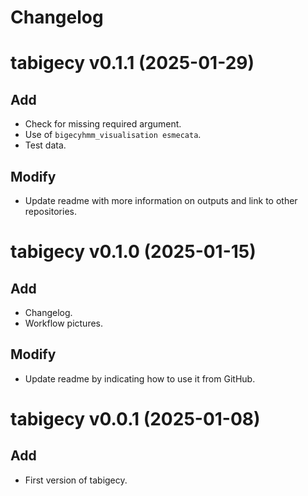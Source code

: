 # Changelog

# tabigecy v0.1.1 (2025-01-29)

## Add

* Check for missing required argument.
* Use of `bigecyhmm_visualisation esmecata`.
* Test data.

## Modify

* Update readme with more information on outputs and link to other repositories.

# tabigecy v0.1.0 (2025-01-15)

## Add

* Changelog.
* Workflow pictures.

## Modify

* Update readme by indicating how to use it from GitHub.

# tabigecy v0.0.1 (2025-01-08)

## Add

* First version of tabigecy.